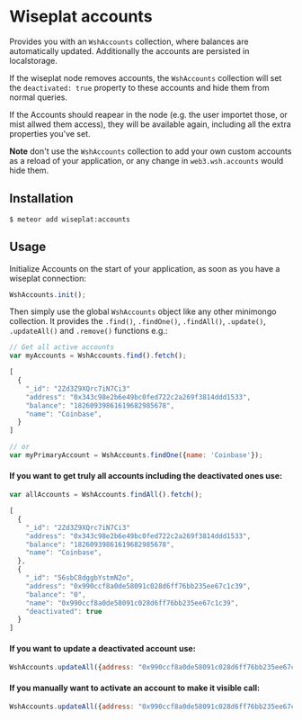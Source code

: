# Wiseplat accounts

Provides you with an `WshAccounts` collection, where balances are automatically updated.
Additionally the accounts are persisted in localstorage.

If the wiseplat node removes accounts,
the `WshAccounts` collection will set the `deactivated: true` property to these accounts and hide them from normal queries.

If the Accounts should reapear in the node (e.g. the user importet those, or mist allwed them access), they will be available again,
including all the extra properties you've set.

**Note** don't use the `WshAccounts` collection to add your own custom accounts as a reload of your application,
or any change in `web3.wsh.accounts` would hide them.

## Installation

    $ meteor add wiseplat:accounts

## Usage

Initialize Accounts on the start of your application, as soon as you have a wiseplat connection:

```js
WshAccounts.init();
```

Then simply use the global `WshAccounts` object like any other minimongo collection.
It provides the `.find()`, `.findOne()`, `.findAll()`, `.update()`, `.updateAll()` and `.remove()` functions e.g.:

```js
// Get all active accounts
var myAccounts = WshAccounts.find().fetch();

[
  {
    "_id": "2Zd3Z9XQrc7iN7Ci3"
    "address": "0x343c98e2b6e49bc0fed722c2a269f3814ddd1533",
    "balance": "18260939861619682985678",
    "name": "Coinbase",
  }
]

// or
var myPrimaryAccount = WshAccounts.findOne({name: 'Coinbase'});
```

#### If you want to get truly all accounts including the deactivated ones use:

```js
var allAccounts = WshAccounts.findAll().fetch();

[
  {
    "_id": "2Zd3Z9XQrc7iN7Ci3"
    "address": "0x343c98e2b6e49bc0fed722c2a269f3814ddd1533",
    "balance": "18260939861619682985678",
    "name": "Coinbase",
  },
  {
    "_id": "56sbC8dggbYstmN2o",
    "address": "0x990ccf8a0de58091c028d6ff76bb235ee67c1c39",
    "balance": "0",
    "name": "0x990ccf8a0de58091c028d6ff76bb235ee67c1c39",
    "deactivated": true
  }
]

```

#### If you want to update a deactivated account use:

```js
WshAccounts.updateAll({address: "0x990ccf8a0de58091c028d6ff76bb235ee67c1c39"}, {name: 'XYZ'}});
```

#### If you manually want to activate an account to make it visible call:

```js
WshAccounts.updateAll({address: "0x990ccf8a0de58091c028d6ff76bb235ee67c1c39"}, {$unset: {deactivated: ''}})
```